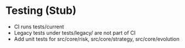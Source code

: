 # Testing (Stub)

- CI runs tests/current
- Legacy tests under tests/legacy/ are not part of CI
- Add unit tests for src/core/risk, src/core/strategy, src/core/evolution
